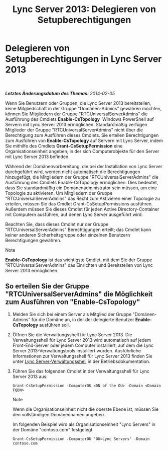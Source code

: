 ﻿---
title: 'Lync Server 2013: Delegieren von Setupberechtigungen'
TOCTitle: Delegieren von Setupberechtigungen
ms:assetid: 9dca1683-4c69-4534-8ebe-6bd635cbae49
ms:mtpsurl: https://technet.microsoft.com/de-de/library/Gg412735(v=OCS.15)
ms:contentKeyID: 49294907
ms.date: 05/19/2016
mtps_version: v=OCS.15
ms.translationtype: HT
---

# Delegieren von Setupberechtigungen in Lync Server 2013

 

_**Letztes Änderungsdatum des Themas:** 2014-02-05_

Wenn Sie Benutzern oder Gruppen, die Lync Server 2013 bereitstellen, keine Mitgliedschaft in der Gruppe "Domänen-Admins" gewähren möchten, können Sie Mitgliedern der Gruppe "RTCUniversalServerAdmins" die Ausführung des Cmdlets **Enable-CsTopology**  Windows PowerShell auf Servern mit Lync Server 2013 ermöglichen. Standardmäßig verfügen Mitglieder der Gruppe "RTCUniversalServerAdmins" nicht über die Berechtigung zum Ausführen dieses Cmdlets. Sie erteilen Berechtigungen zum Ausführen von **Enable-CsTopology** auf Servern mit Lync Server, indem Sie mithilfe des Cmdlets **Grant-CsSetupPermission** eine Organisationseinheit angeben, in der sich Computerobjekte für den Server mit Lync Server 2013 befinden.

Während der Domänenvorbereitung, die bei der Installation von Lync Server durchgeführt wird, werden nicht automatisch die Berechtigungen hinzugefügt, die Mitgliedern der Gruppe "RTCUniversalServerAdmins" die Ausführung des Cmdlets Enable-CsTopology ermöglichen. Dies bedeutet, dass Sie standardmäßig ein Domänenadministrator sein müssen, um eine Topologie zu aktivieren. Um Mitgliedern der Gruppe "RTCUniversalServerAdmins" das Recht zum Aktivieren einer Topologie zu erteilen, müssen Sie das Cmdlet Grant-CsSetupPermissions ausführen. Außerdem müssen Sie dieses Cmdlet für jeden Active Directory-Container mit Computern ausführen, auf denen Lync Server ausgeführt wird.

Beachten Sie, dass dieses Cmdlet nur der Gruppe "RTCUniversalServerAdmins" Berechtigungen erteilt; das Cmdlet kann keiner anderen Sicherheitsgruppe oder einzelnen Benutzern Berechtigungen gewähren.


> [!NOTE]
> <STRONG>Enable-CsTopology</STRONG> ist das wichtigste Cmdlet, mit dem Sie der Gruppe "RTCUniversalServerAdmins" das Einrichten und Bereitstellen von Lync Server 2013 ermöglichen.



## So erteilen Sie der Gruppe "RTCUniversalServerAdmins" die Möglichkeit zum Ausführen von "Enable-CsTopology"

1.  Melden Sie sich bei einem Server als Mitglied der Gruppe "Domänen-Admins" für die Domäne an, in der der delegierte Benutzer **Enable-CsTopology** ausführen soll.

2.  Öffnen Sie die Verwaltungsshell für Lync Server 2013. Die Verwaltungsshell für Lync Server 2013 wird automatisch auf jedem Front-End-Server oder jedem Computer installiert, auf dem die Lync Server 2013-Verwaltungstools installiert wurden. Ausführliche Informationen zur Verwaltungsshell für Lync Server 2013 finden Sie unter [Lync Server-Verwaltungsshell](lync-server-2013-lync-server-management-shell.md) in der Betriebsdokumentation.

3.  Führen Sie das folgenden Cmdlet in der Verwaltungsshell für Lync Server 2013 aus:
    
        Grant-CsSetupPermission -ComputerOU <DN of the OU> -Domain <Domain FQDN>
    

    > [!NOTE]
    > Wenn die Organisationseinheit nicht die oberste Ebene ist, müssen Sie den vollständigen Domänennamen angeben.

    
    Im folgenden Beispiel wird als Organisationseinheit "Lync Servers" in der Domäne "contoso.com" festgelegt.
    
        Grant-CsSetupPermission -ComputerOU "OU=Lync Servers" -Domain contoso.com


